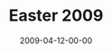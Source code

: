 ---
layout: message
category: message
series: "Reset"
title: "Easter 2009"
date: 2009-04-12-00-00
message_id: 557
sc-permalink-url: "http://soundcloud.com/crdschurch/easter-2009"
audio: "http://s3.amazonaws.com/crossroads-media/messages/audio/Easter09.mp3"
audio-duration: "37:07"
description: "Brian Tome discusses why the resurrection of Jesus is significant and why it must be dealt with."
video: "http://s3.amazonaws.com/crossroads-media/messages/video/Easter09.mp4"
video-duration: "37:07"
yt-video-id: "Mx5w9XOlHCc"
video-image: "http://s3.amazonaws.com/crossroads-media/images/Easter09-still.jpg"
program: "http://s3.amazonaws.com/crossroads-media/documents/0411_12Program.pdf"
tag: 
 - tome
 - easter
 - jesus
 - resurrection
explicit: false
---